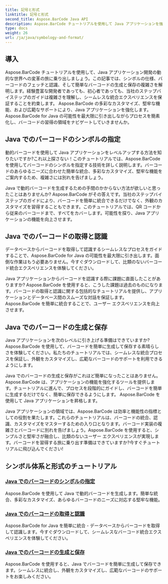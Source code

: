 ```yaml
---
title: 記号と形式
linktitle: 記号と形式
second_title: Aspose.BarCode Java API
description: Aspose.BarCode チュートリアルを使用して Java アプリケーションを強化してください。シンボルの指定をマスターし、バーコードを取得して認識し、動的バーコードを簡単に生成して保存します。
type: docs
weight: 26
url: /ja/java/symbology-and-format/
---
```

## 導入

Aspose.BarCode チュートリアルを使用して、Java アプリケーション開発の動的な世界への変革の旅に乗り出しましょう。この記事では、シンボルの仕様、バーコードのフェッチと認識、そして簡単なバーコードの生成と保存の複雑さを解明します。経験豊富な開発者であっても、初心者であっても、当社のステップバイステップのガイドは複雑さを理解し、シームレスな統合エクスペリエンスを保証することを約束します。 Aspose.BarCode の多彩なカスタマイズ、堅牢な機能、および広範なサポートにより、Java アプリケーションを強化します。 Aspose.BarCode for Java の可能性を最大限に引き出しながらプロセスを簡素化し、バーコードの習得の領域をナビゲートしていきませんか。

## Java でのバーコードのシンボルの指定

動的バーコードを使用して Java アプリケーションをレベルアップする方法を知りたいですか?これ以上探さない！このチュートリアルでは、Aspose.BarCode を使用してバーコードのシンボルを指定する技術を詳しく説明します。バーコードのあらゆるニーズに合わせた簡単な統合、多彩なカスタマイズ、堅牢な機能をご案内するため、複雑さには別れを告げましょう。

Java で動的バーコードを生成するための手間のかからない方法が欲しいと思ったことはありませんか? Aspose.BarCode がその答えです。当社のステップバイステップのガイドにより、バーコードを簡単に統合できるだけでなく、外観のカスタマイズを習得することもできます。このチュートリアルでは、QR コードから従来のバーコードまで、すべてをカバーします。可能性を探り、Java アプリケーションの機能を向上させます。


## Java でのバーコードの取得と認識

データベースからバーコードを取得して認識するシームレスなプロセスをガイドすることで、Aspose.BarCode for Java の可能性を最大限に引き出します。面倒な作業はもう必要ありません。今すぐダウンロードして、比類のないバーコード統合エクスペリエンスを体験してください。 

Java アプリケーションからバーコードを認識する際に課題に直面したことがありますか? Aspose.BarCode を使用すると、こうした課題は過去のものになります。バーコードの取得と認識に関する包括的なチュートリアルを提供し、アプリケーションとデータベース間のスムーズな対話を保証します。 Aspose.BarCode を簡単に統合することで、ユーザー エクスペリエンスを向上させます。

## Java でのバーコードの生成と保存

Java アプリケーションを次のレベルに引き上げる準備はできていますか? Aspose.BarCode を使用して、バーコードを簡単に生成して保存する素晴らしさを体験してください。私たちのチュートリアルでは、シームレスな統合プロセスを保証し、外観をカスタマイズし、広範なバーコードのサポートを利用できるようにします。

Java でのバーコードの生成と保存がこれほど簡単になったことはありません。 Aspose.BarCode は、アプリケーションの機能を強化するツールを提供します。チュートリアルに進んで、プロセスを段階的にガイドし、バーコードを簡単に生成するだけでなく、簡単に保存できるようにします。 Aspose.BarCode を使用して Java アプリケーションを昇格します。

Java アプリケーションの領域では、Aspose.BarCode は効率と機能性の指標としての役割を果たします。これらのチュートリアルは、バーコードの統合、認識、カスタマイズをマスターするための入り口となります。バーコード実装の複雑さとバーコードに別れを告げましょう。Aspose.BarCode を使用すると、シンプルさと堅牢さが融合し、比類のないユーザー エクスペリエンスが実現します。バーコードを習得する旅に乗り出す準備はできていますか?今すぐチュートリアルに飛び込んでください!
## シンボル体系と形式のチュートリアル
### [Java でのバーコードのシンボルの指定](./specifying-symbology-barcode/)
Aspose.BarCode を使用して Java で動的バーコードを生成します。簡単な統合、多彩なカスタマイズ、あらゆるバーコードのニーズに対応する堅牢な機能。
### [Java でのバーコードの取得と認識](./fetching-recognizing-barcode/)
Aspose.BarCode for Java を簡単に統合 - データベースからバーコードを取得して認識します。今すぐダウンロードして、シームレスなバーコード統合エクスペリエンスを体験してください。
### [Java でのバーコードの生成と保存](./generating-saving-barcode/)
Aspose.BarCode を使用すると、Java でバーコードを簡単に生成して保存できます。シームレスに統合し、外観をカスタマイズし、広範なバーコードのサポートをお楽しみください。